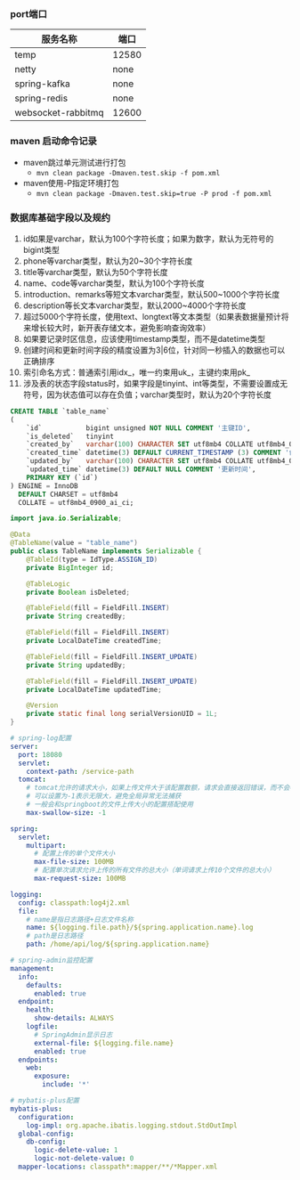### port端口

| 服务名称               | 端口    |
|--------------------|-------|
| temp               | 12580 |
| netty              | none  |
| spring-kafka       | none  |
| spring-redis       | none  |
| websocket-rabbitmq | 12600 |

### maven 启动命令记录

- maven跳过单元测试进行打包
    - `mvn clean package -Dmaven.test.skip -f pom.xml`
- maven使用-P指定环境打包
    - `mvn clean package -Dmaven.test.skip=true -P prod -f pom.xml`

### 数据库基础字段以及规约

1. id如果是varchar，默认为100个字符长度；如果为数字，默认为无符号的bigint类型
2. phone等varchar类型，默认为20~30个字符长度
3. title等varchar类型，默认为50个字符长度
4. name、code等varchar类型，默认为100个字符长度
5. introduction、remarks等短文本varchar类型，默认500~1000个字符长度
6. description等长文本varchar类型，默认2000~4000个字符长度
7. 超过5000个字符长度，使用text、longtext等文本类型（如果表数据量预计将来增长较大时，新开表存储文本，避免影响查询效率）
8. 如果要记录时区信息，应该使用timestamp类型，而不是datetime类型
9. 创建时间和更新时间字段的精度设置为3|6位，针对同一秒插入的数据也可以正确排序
10. 索引命名方式：普通索引用idx_，唯一约束用uk_，主键约束用pk_
11. 涉及表的状态字段status时，如果字段是tinyint、int等类型，不需要设置成无符号，因为状态值可以存在负值；varchar类型时，默认为20个字符长度

```sql
CREATE TABLE `table_name`
(
    `id`           bigint unsigned NOT NULL COMMENT '主键ID',
    `is_deleted`   tinyint                                                       DEFAULT '0' COMMENT '逻辑删除（0：未删除；1：已删除）',
    `created_by`   varchar(100) CHARACTER SET utf8mb4 COLLATE utf8mb4_0900_ai_ci DEFAULT NULL COMMENT '创建人',
    `created_time` datetime(3) DEFAULT CURRENT_TIMESTAMP (3) COMMENT '创建时间',
    `updated_by`   varchar(100) CHARACTER SET utf8mb4 COLLATE utf8mb4_0900_ai_ci DEFAULT NULL COMMENT '更新人',
    `updated_time` datetime(3) DEFAULT NULL COMMENT '更新时间',
    PRIMARY KEY (`id`)
) ENGINE = InnoDB
  DEFAULT CHARSET = utf8mb4
  COLLATE = utf8mb4_0900_ai_ci;
```

```java
import java.io.Serializable;

@Data
@TableName(value = "table_name")
public class TableName implements Serializable {
    @TableId(type = IdType.ASSIGN_ID)
    private BigInteger id;

    @TableLogic
    private Boolean isDeleted;

    @TableField(fill = FieldFill.INSERT)
    private String createdBy;

    @TableField(fill = FieldFill.INSERT)
    private LocalDateTime createdTime;

    @TableField(fill = FieldFill.INSERT_UPDATE)
    private String updatedBy;

    @TableField(fill = FieldFill.INSERT_UPDATE)
    private LocalDateTime updatedTime;

    @Version
    private static final long serialVersionUID = 1L;
}
```

```yaml
# spring-log配置
server:
  port: 18080
  servlet:
    context-path: /service-path
  tomcat:
    # tomcat允许的请求大小，如果上传文件大于该配置数额，请求会直接返回错误，而不会被全局异常捕获
    # 可以设置为-1表示无限大，避免全局异常无法捕获
    # 一般会和springboot的文件上传大小的配置搭配使用
    max-swallow-size: -1

spring:
  servlet:
    multipart:
      # 配置上传的单个文件大小
      max-file-size: 100MB
      # 配置单次请求允许上传的所有文件的总大小（单词请求上传10个文件的总大小）
      max-request-size: 100MB

logging:
  config: classpath:log4j2.xml
  file:
    # name是指日志路径+日志文件名称
    name: ${logging.file.path}/${spring.application.name}.log
    # path是日志路径
    path: /home/api/log/${spring.application.name}

# spring-admin监控配置
management:
  info:
    defaults:
      enabled: true
  endpoint:
    health:
      show-details: ALWAYS
    logfile:
      # SpringAdmin显示日志
      external-file: ${logging.file.name}
      enabled: true
  endpoints:
    web:
      exposure:
        include: '*'

# mybatis-plus配置
mybatis-plus:
  configuration:
    log-impl: org.apache.ibatis.logging.stdout.StdOutImpl
  global-config:
    db-config:
      logic-delete-value: 1
      logic-not-delete-value: 0
  mapper-locations: classpath*:mapper/**/*Mapper.xml
```